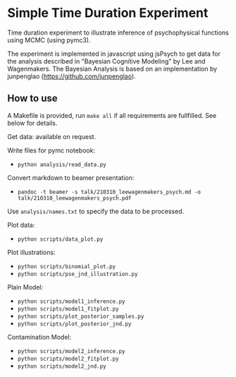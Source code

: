 # Simple Time Duration Experiment

Time duration experiment to illustrate inference of psychophysical functions using MCMC (using pymc3).

The experiment is implemented in javascript using jsPsych to get data for the analysis described in "Bayesian Cognitive Modeling" by Lee and Wagenmakers.
The Bayesian Analysis is based on an implementation by junpenglao (https://github.com/junpenglao).

## How to use

A Makefile is provided, run `make all` if all requirements are fullfilled. See below for details.

Get data: available on request.

Write files for pymc notebook:
- `python analysis/read_data.py`

Convert markdown to beamer presentation:
- `pandoc -t beamer -s talk/210310_leewagenmakers_psych.md -o talk/210310_leewagenmakers_psych.pdf`

Use `analysis/names.txt` to specify the data to be processed.

Plot data:
- `python scripts/data_plot.py`

Plot illustrations:
- `python scripts/binomial_plot.py`
- `python scripts/pse_jnd_illustration.py`

Plain Model:
- `python scripts/model1_inference.py`
- `python scripts/model1_fitplot.py`
- `python scripts/plot_posterior_samples.py`
- `python scripts/plot_posterior_jnd.py`

Contamination Model:
- `python scripts/model2_inference.py`
- `python scripts/model2_fitplot.py`
- `python scripts/model2_jnd.py`
